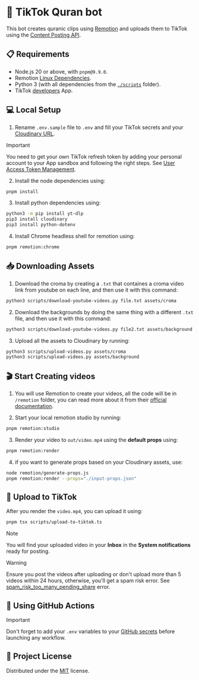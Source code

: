 # 📱 TikTok Quran bot

This bot creates quranic clips using [Remotion](https://www.remotion.dev/) and uploads them to TikTok using the [Content Posting API](https://developers.tiktok.com/products/content-posting-api/).

## 📋 Requirements

- Node.js 20 or above, with `pnpm@9.9.0`.
- Remotion [Linux Dependencies](https://www.remotion.dev/docs/miscellaneous/linux-dependencies).
- Python 3 (with all dependencies from the [`./scripts`](./scripts/) folder).
- TikTok [developers](https://developers.tiktok.com/) App.

## 💻 Local Setup

1. Rename `.env.sample` file to `.env` and fill your TikTok secrets and your [Cloudinary URL](https://cloudinary.com/).

> [!IMPORTANT]  
> You need to get your own TikTok refresh token by adding your personal account to your App sandbox and following the right steps. See [User Access Token Management](https://developers.tiktok.com/doc/oauth-user-access-token-management).

2. Install the node dependencies using:

```sh
pnpm install
```

3. Install python dependencies using:

```sh
python3 -m pip install yt-dlp
pip3 install cloudinary
pip3 install python-dotenv
```

4. Install Chrome headless shell for remotion using:

```sh
pnpm remotion:chrome
```

## 📥 Downloading Assets

1. Download the croma by creating a `.txt` that containes a croma video link from youtube on each line, and then use it with this command:

```sh
python3 scripts/download-youtube-videos.py file.txt assets/croma
```

2. Download the backgrounds by doing the same thing with a different `.txt` file, and then use it with this command:

```sh
python3 scripts/download-youtube-videos.py file2.txt assets/background
```

3. Upload all the assets to Cloudinary by running:

```sh
python3 scripts/upload-videos.py assets/croma
python3 scripts/upload-videos.py assets/background
```

## 🎬 Start Creating videos

1. You will use Remotion to create your videos, all the code will be in `/remotion` folder, you can read more about it from their [official documentation](https://www.remotion.dev/docs/).

2. Start your local remotion studio by running:

```sh
pnpm remotion:studio
```

3. Render your video to `out/video.mp4` using the **default props** using:

```sh
pnpm remotion:render
```

4. if you want to generate props based on your Cloudinary assets, use:

```sh
node remotion/generate-props.js
pnpm remotion:render --props="./input-props.json"
```

## 🚀 Upload to TikTok

After you render the `video.mp4`, you can upload it using:

```sh
pnpm tsx scripts/upload-to-tiktok.ts
```

> [!NOTE]  
> You will find your uploaded video in your **Inbox** in the **System notifications** ready for posting.

> [!WARNING]  
> Ensure you post the videos after uploading or don't upload more than 5 videos within 24 hours, otherwise, you'll get a spam risk error. See [spam_risk_too_many_pending_share](https://developers.tiktok.com/doc/content-posting-api-reference-upload-video#_error_codes) error.

## 🤖 Using GitHub Actions

> [!IMPORTANT]  
> Don't forget to add your `.env` variables to your [GitHub secrets](https://docs.github.com/en/actions/security-for-github-actions/security-guides/using-secrets-in-github-actions#creating-secrets-for-a-repository) before launching any workflow.

## 📄 Project License

Distributed under the [MIT](./LICENSE) license.
